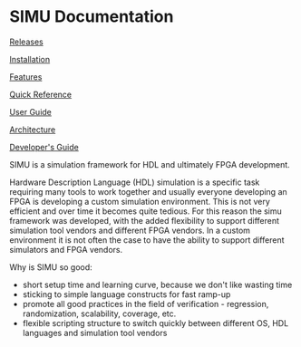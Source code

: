 # SIMU Documentation

[Releases](documentation/Releases.md)

[Installation](documentation/Installation.md)

[Features](documentation/Features.md)

[Quick Reference](documentation/Quick_Reference.md)

[User Guide](documentation/User_Guide.md)

[Architecture](documentation/Architecture.md)

[Developer's Guide](documentation/Developers_Guide.md)



SIMU is a simulation framework for HDL and ultimately FPGA development. 

Hardware Description Language (HDL) simulation is a specific task requiring many tools to work together and usually everyone developing an FPGA is developing a custom simulation environment. This is not very efficient and over time it becomes quite tedious. For this reason the simu framework was developed, with the added flexibility to support different simulation tool vendors and different FPGA vendors. In a custom environment it is not often the case to have the ability to support different simulators and FPGA vendors. 

Why is SIMU so good:

- short setup time and learning curve, because we don't like wasting time
- sticking to simple language constructs for fast ramp-up
- promote all good practices in the field of verification - regression, randomization, scalability, coverage, etc.
- flexible scripting structure to switch quickly between different OS, HDL languages and simulation tool vendors

 
